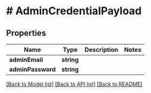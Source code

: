 # # AdminCredentialPayload

## Properties

Name | Type | Description | Notes
------------ | ------------- | ------------- | -------------
**adminEmail** | **string** |  | 
**adminPassword** | **string** |  | 

[[Back to Model list]](../../README.md#documentation-for-models) [[Back to API list]](../../README.md#documentation-for-api-endpoints) [[Back to README]](../../README.md)


